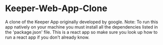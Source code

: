 # Keeper-Web-App-Clone
A clone of the Keeper App originally developed by google.
Note: To run this app natively on your machine you must install all the dependencies listed in the 'package.json' file.
This is a react app so make sure you look up how to run a react app if you don't already know.
